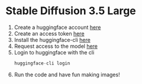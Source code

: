 # Stable Diffusion 3.5 Large

1. Create a huggingface account [here](https://huggingface.co/)
2. Create an access token [here](https://huggingface.co/settings/tokens)
3. Install the huggingface-cli [here](https://huggingface.co/docs/huggingface_hub/en/guides/cli)
4. Request access to the model [here](https://huggingface.co/stabilityai/stable-diffusion-3.5-large)
5. Login to huggingface with the cli
    ```python
    huggingface-cli login
    ```
6. Run the code and have fun making images!
